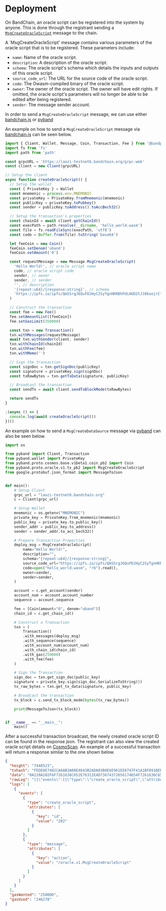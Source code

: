 <!--
order: 3
-->

# Deployment

On BandChain, an oracle script can be registered into the system by anyone. This is done through the registrant sending
a [`MsgCreateOracleScript`](/whitepaper/protocol-messages.html#msgcreateoraclescript) message to the chain.

A `MsgCreateOracleScript' message contains various parameters of the oracle script that is to be registered. These
parameters include:

- `name`: Name of the oracle script.
- `description`: A description of the oracle script.
- `schema`: The oracle script's schema which details the inputs and outputs of this oracle script.
- `source_code_url`: The URL for the source code of the oracle script.
- `code`: The Owasm-compiled binary of the oracle script.
- `owner`: The owner of the oracle script. The owner will have edit rights. If omitted, the oracle script's parameters
  will no longer be able to be edited after being registered.
- `sender`: The message sender account.

In order to send a `MsgCreateOracleScript` message, we can use either
[bandchain.js](https://docs.bandchain.org/client-library/bandchain.js/getting-started.html#) or
[pyband](https://docs.bandchain.org/client-library/pyband/getting-started.html)

An example on how to send a `MsgCreateOracleScript` message via
[bandchain.js](https://docs.bandchain.org/client-library/bandchain.js/getting-started.html#) can be seen below.

```javascript
import { Client, Wallet, Message, Coin, Transaction, Fee } from '@bandprotocol/bandchain.js'
import fs from 'fs'
import path from 'path'

const grpcURL = 'https://laozi-testnet6.bandchain.org/grpc-web'
const client = new Client(grpcURL)

// Setup the client
async function createOracleScript() {
  // Setup the wallet
  const { PrivateKey } = Wallet
  const mnemonic = process.env.MNEMONIC
  const privateKey = PrivateKey.fromMnemonic(mnemonic)
  const publicKey = privateKey.toPubkey()
  const sender = publicKey.toAddress().toAccBech32()

  // Setup the transaction's properties
  const chainId = await client.getChainId()
  const execPath = path.resolve(__dirname, 'hello_world.wasm')
  const file = fs.readFileSync(execPath, 'utf8')
  const code = Buffer.from(file).toString('base64')

  let feeCoin = new Coin()
  feeCoin.setDenom('uband')
  feeCoin.setAmount('0')

  const requestMessage = new Message.MsgCreateOracleScript(
    'Hello World!', // oracle script name
    code, // oracle script code
    sender, // owner
    sender, // sender
    '', // description
    '{repeat:u64}/{response:string}', // schema
    'https://ipfs.io/ipfs/QmSSrgJ6QuFDJHyC2SyTgnHKRBhPdLHUD2tJJ86xejrCfn' // source code url
  )

  // Construct the transaction
  const fee = new Fee()
  fee.setAmountList([feeCoin])
  fee.setGasLimit(350000)

  const txn = new Transaction()
  txn.withMessages(requestMessage)
  await txn.withSender(client, sender)
  txn.withChainId(chainId)
  txn.withFee(fee)
  txn.withMemo('')

  // Sign the transaction
  const signDoc = txn.getSignDoc(publicKey)
  const signature = privateKey.sign(signDoc)
  const txRawBytes = txn.getTxData(signature, publicKey)

  // Broadcast the transaction
  const sendTx = await client.sendTxBlockMode(txRawBytes)

  return sendTx
}

;(async () => {
  console.log(await createOracleScript())
})()
```

An example on how to send a `MsgCreateDataSource` message via
[pyband](https://docs.bandchain.org/client-library/pyband/getting-started.html) can also be seen below.

```python
import os

from pyband import Client, Transaction
from pyband.wallet import PrivateKey
from pyband.proto.cosmos.base.v1beta1.coin_pb2 import Coin
from pyband.proto.oracle.v1.tx_pb2 import MsgCreateOracleScript
from google.protobuf.json_format import MessageToJson


def main():
    # Setup Client
    grpc_url = "laozi-testnet6.bandchain.org"
    c = Client(grpc_url)

    # Setup Wallet
    mnemonic = os.getenv("MNEMONIC")
    private_key = PrivateKey.from_mnemonic(mnemonic)
    public_key = private_key.to_public_key()
    sender_addr = public_key.to_address()
    sender = sender_addr.to_acc_bech32()

    # Prepare Transaction Properties
    deploy_msg = MsgCreateOracleScript(
        name="Hello World!",
        description="",
        schema="{repeat:u64}/{response:string}",
        source_code_url="https://ipfs.io/ipfs/QmSSrgJ6QuFDJHyC2SyTgnHKRBhPdLHUD2tJJ86xejrCfn",
        code=open("hello_world.wasm", "rb").read(),
        owner=sender,
        sender=sender,
    )

    account = c.get_account(sender)
    account_num = account.account_number
    sequence = account.sequence

    fee = [Coin(amount="0", denom="uband")]
    chain_id = c.get_chain_id()

    # Construct a Transaction
    txn = (
        Transaction()
        .with_messages(deploy_msg)
        .with_sequence(sequence)
        .with_account_num(account_num)
        .with_chain_id(chain_id)
        .with_gas(250000)
        .with_fee(fee)
    )

    # Sign the Transaction
    sign_doc = txn.get_sign_doc(public_key)
    signature = private_key.sign(sign_doc.SerializeToString())
    tx_raw_bytes = txn.get_tx_data(signature, public_key)

    # Broadcast the transaction
    tx_block = c.send_tx_block_mode(bytes(tx_raw_bytes))

    print(MessageToJson(tx_block))


if __name__ == "__main__":
    main()

```

After a successful transaction broadcast, the newly created oracle script ID can be found in the response json.
The registrant can also view the created oracle script details on [CosmoScan](https://cosmoscan.io/oracle-scripts/). An
example of a successful transaction will return a response similar to the one shown below.

```json
{
  "height": "7440523",
  "txhash": "FEDE0E7482CA6AB3A08E4643B2ADA03B0E6E961EE8747F41A1BF891BEDFE3C23",
  "data": "0A220A202F6F7261636C652E76312E4D73674372656174654F7261636C65536372697074",
  "rawLog": "[{\"events\":[{\"type\":\"create_oracle_script\",\"attributes\":[{\"key\":\"id\",\"value\":\"202\"}]},{\"type\":\"message\",\"attributes\":[{\"key\":\"action\",\"value\":\"/oracle.v1.MsgCreateOracleScript\"}]}]}]",
  "logs": [
    {
      "events": [
        {
          "type": "create_oracle_script",
          "attributes": [
            {
              "key": "id",
              "value": "202"
            }
          ]
        },
        {
          "type": "message",
          "attributes": [
            {
              "key": "action",
              "value": "/oracle.v1.MsgCreateOracleScript"
            }
          ]
        }
      ]
    }
  ],
  "gasWanted": "250000",
  "gasUsed": "246278"
}
```

